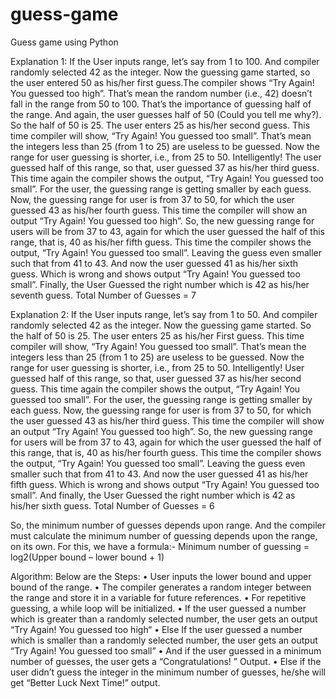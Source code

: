 # guess-game
Guess game using Python

Explanation 1: If the User inputs range, let’s say from 1 to 100. And compiler randomly selected 42 as the integer. 
Now the guessing game started, so the user entered 50 as his/her first guess.The compiler shows “Try Again! You guessed too high”. That’s mean the random number (i.e., 42) doesn’t fall in the range from 50 to 100. That’s the importance of guessing half of the range. 
And again, the user guesses half of 50 (Could you tell me why?). So the half of 50 is 25. The user enters 25 as his/her second guess. This time compiler will show, “Try Again! You guessed too small”. That’s mean the integers less than 25 (from 1 to 25) are useless to be guessed. 
Now the range for user guessing is shorter, i.e., from 25 to 50. Intelligently! The user guessed half of this range, so that, user guessed 37 as his/her third guess.  This time again the compiler shows the output, “Try Again! You guessed too small”. For the user, the guessing range is getting smaller by each guess. Now, the guessing range for user is from 37 to 50, for which the user guessed 43 as his/her fourth guess. This time the compiler will show an output “Try Again! You guessed too high”. So, the new guessing range for users will be from 37 to 43, again for which the user guessed the half of this range, that is, 40 as his/her fifth guess.  This time the compiler shows the output, “Try Again! You guessed too small”. 
Leaving the guess even smaller such that from 41 to 43. And now the user guessed 41 as his/her sixth guess. Which is wrong and shows output “Try Again! You guessed too small”.
Finally, the User Guessed the right number which is 42 as his/her seventh guess.
          Total Number of Guesses = 7
          
Explanation 2: If the User inputs range, let’s say from 1 to 50. And compiler randomly selected 42 as the integer. 
Now the guessing game started. So the half of 50 is 25. The user enters 25 as his/her First guess. This time compiler will show, “Try Again! You guessed too small”. That’s mean the integers less than 25 (from 1 to 25) are useless to be guessed. 
Now the range for user guessing is shorter, i.e., from 25 to 50. Intelligently! User guessed half of this range, so that, user guessed 37 as his/her second guess.  This time again the compiler shows the output, “Try Again! You guessed too small”. For the user, the guessing range is getting smaller by each guess. Now, the guessing range for user is from 37 to 50, for which the user guessed 43 as his/her third guess. This time the compiler will show an output “Try Again! You guessed too high”. 
So, the new guessing range for users will be from 37 to 43, again for which the user guessed the half of this range, that is, 40 as his/her fourth guess.  This time the compiler shows the output, “Try Again! You guessed too small”. Leaving the guess even smaller such that from 41 to 43. And now the user guessed 41 as his/her fifth guess. Which is wrong and shows output “Try Again! You guessed too small”. And finally, the User Guessed the right number which is 42 as his/her sixth guess.
Total Number of Guesses = 6
         
So, the minimum number of guesses depends upon range. And the compiler must calculate the minimum number of guessing depends upon the range, on its own. For this, we have a formula:-
Minimum number of guessing = log2(Upper bound – lower bound + 1)


Algorithm: Below are the Steps:
•	User inputs the lower bound and upper bound of the range.
•	The compiler generates a random integer between the range and store it in a variable for future references.
•	For repetitive guessing, a while loop will be initialized.
•	If the user guessed a number which is greater than a randomly selected number, the user gets an output “Try Again! You guessed too high“
•	Else If the user guessed a number which is smaller than a randomly selected number, the user gets an output “Try Again! You guessed too small”
•	And if the user guessed in a minimum number of guesses, the user gets a “Congratulations! ” Output.
•	Else if the user didn’t guess the integer in the minimum number of guesses, he/she will get “Better Luck Next Time!” output.
